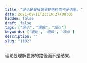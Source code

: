 ```yaml
---
title: "理论是理解世界的路径而不是结果。"
date: 2021-09-11T23:10:27+08:00
hidden: false
draft: false
tags: ["理论", "理解", "观点"]
keywords: ["理论", "理解", "观点"]
description: ""
slug: "1102"
---
```


理论是理解世界的路径而不是结果。
